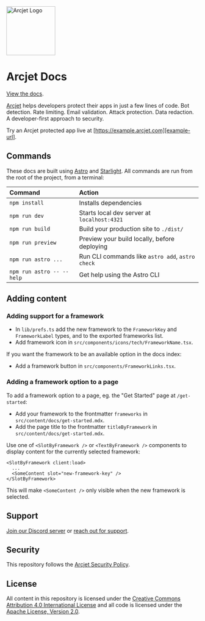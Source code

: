 <a href="https://arcjet.com" target="_arcjet-home">
  <picture>
    <source media="(prefers-color-scheme: dark)" srcset="https://arcjet.com/logo/arcjet-dark-lockup-voyage-horizontal.svg">
    <img src="https://arcjet.com/logo/arcjet-light-lockup-voyage-horizontal.svg" alt="Arcjet Logo" height="128" width="auto">
  </picture>
</a>

# Arcjet Docs

[View the docs](docs).

[Arcjet][arcjet] helps developers protect their apps in just a few lines of
code. Bot detection. Rate limiting. Email validation. Attack protection. Data
redaction. A developer-first approach to security.

Try an Arcjet protected app live at [https://example.arcjet.com][example-url].

## Commands

These docs are built using [Astro][astro] and [Starlight][starlight]. All commands are run from the
root of the project, from a terminal:

| Command                   | Action                                           |
| :------------------------ | :----------------------------------------------- |
| `npm install`             | Installs dependencies                            |
| `npm run dev`             | Starts local dev server at `localhost:4321`      |
| `npm run build`           | Build your production site to `./dist/`          |
| `npm run preview`         | Preview your build locally, before deploying     |
| `npm run astro ...`       | Run CLI commands like `astro add`, `astro check` |
| `npm run astro -- --help` | Get help using the Astro CLI                     |

## Adding content

### Adding support for a framework

- In `lib/prefs.ts` add the new framework to the `FrameworkKey` and `FrameworkLabel` types, and to the exported frameworks list.
- Add framework icon in `src/components/icons/tech/FrameworkName.tsx`.

If you want the framework to be an available option in the docs index:

- Add a framework button in `src/components/FrameworkLinks.tsx`.

### Adding a framework option to a page

To add a framework option to a page, eg. the "Get Started" page at `/get-started`:

- Add your framework to the frontmatter `frameworks` in `src/content/docs/get-started.mdx`.
- Add the page title to the frontmatter `titleByFramework` in `src/content/docs/get-started.mdx`.

Use one of
`<SlotByFramework />` or `<TextByFramework />` components to display content for the currently selected framework:

```mdx
<SlotByFramework client:load>
  ...
  <SomeContent slot="new-framework-key" />
</SlotByFramework>
```

This will make `<SomeContent />` only visible when the new framework is selected.

## Support

[Join our Discord server][discord-invite] or [reach out for support][support].

## Security

This repository follows the [Arcjet Security Policy][arcjet-security].

## License

All content in this repository is licensed under the [Creative Commons
Attribution 4.0 International License](./LICENSE) and all code is licensed under
the [Apache License, Version 2.0](./LICENSE-CODE).

[arcjet]: https://arcjet.com
[astro]: https://astro.build
[starlight]: https://starlight.astro.build
[arcjet-security]: https://docs.arcjet.com/security
[example-url]: https://example.arcjet.com
[discord-invite]: https://arcjet.com/discord
[support]: https://docs.arcjet.com/support
